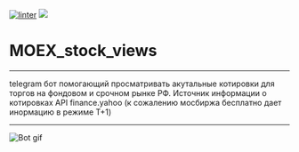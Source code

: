 [![linter](https://github.com/K0Hb/MOEX_stock_views/actions/workflows/linter.yml/badge.svg)](https://github.com/K0Hb/MOEX_stock_views/actions/workflows/linter.yml)
<a href="https://codeclimate.com/github/K0Hb/MOEX_stock_views/maintainability"><img src="https://api.codeclimate.com/v1/badges/94c524342fc99515da53/maintainability" /></a>

# MOEX_stock_views
______
telegram бот помогающий просматривать акутальные котировки для торгов на фондовом и срочном рынке РФ.
Источник информации о котировках API finance.yahoo (к сожалению мосбиржа бесплатно дает инормацию в режиме Т+1)
______
![Bot gif](tg_moex_bot.gif)
